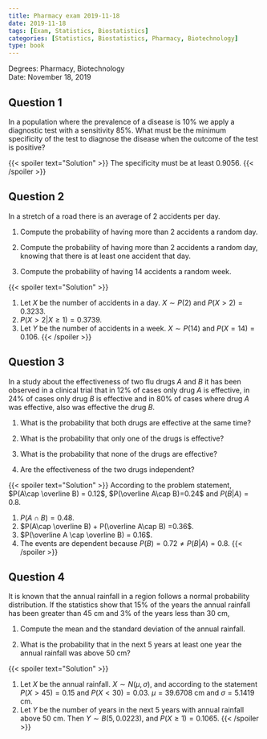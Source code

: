```yaml
---
title: Pharmacy exam 2019-11-18
date: 2019-11-18
tags: [Exam, Statistics, Biostatistics]
categories: [Statistics, Biostatistics, Pharmacy, Biotechnology]
type: book
---
```


Degrees: Pharmacy, Biotechnology  
Date: November 18, 2019

## Question 1
In a population where the prevalence of a disease is 10% we apply a diagnostic test with a sensitivity 85%.
What must be the minimum specificity of the test to diagnose the disease when the outcome of the test is positive?

{{< spoiler text="Solution" >}}
The specificity must be at least $0.9056$.
{{< /spoiler >}}

## Question 2
In a stretch of a road there is an average of 2 accidents per day.

1. Compute the probability of having more than 2 accidents a random day.

2. Compute the probability of having more than 2 accidents a random day, knowing that there is at least one accident that day.

3. Compute the probability of having 14 accidents a random week.

{{< spoiler text="Solution" >}}
1. Let $X$ be the number of accidents in a day. $X\sim P(2)$ and $P(X>2)=0.3233$.
2. $P(X>2|X\geq 1)=0.3739$.
3. Let $Y$ be the number of accidents in a week. $X\sim P(14)$ and $P(X=14)=0.106$.
{{< /spoiler >}}

## Question 3
In a study about the effectiveness of two flu drugs $A$ and $B$ it has been observed in a clinical trial that in 12% of cases only drug $A$ is effective, in 24% of cases only drug $B$ is effective and in 80% of cases where drug $A$ was effective, also was effective the drug $B$.

1. What is the probability that both drugs are effective at the same time?

2. What is the probability that only one of the drugs is effective?

3. What is the probability that none of the drugs are effective?

4. Are the effectiveness of the two drugs independent?

{{< spoiler text="Solution" >}}
According to the problem statement, $P(A\cap \overline B) = 0.12$, $P(\overline A\cap B)=0.24$ and $P(B|A)=0.8$.
1. $P(A\cap B)=0.48$.
2. $P(A\cap \overline B) + P(\overline A\cap B) =0.36$.
3. $P(\overline A \cap \overline B) = 0.16$.
4. The events are dependent because $P(B)=0.72 \neq P(B|A)=0.8$.
{{< /spoiler >}}

## Question 4
It is known that the annual rainfall in a region follows a normal probability distribution.
If the statistics show that 15% of the years the annual rainfall has been greater than 45 cm and 3% of the years less than 30 cm,

1. Compute the mean and the standard deviation of the annual rainfall.

2. What is the probability that in the next 5 years at least one year the annual rainfall was above 50 cm?

{{< spoiler text="Solution" >}}
1. Let $X$ be the annual rainfall. $X\sim N(\mu, \sigma)$, and according to the statement $P(X>45)=0.15$ and $P(X<30)=0.03$.
$\mu=39.6708$ cm and $\sigma=5.1419$ cm.
2. Let $Y$ be the number of years in the next 5 years with annual rainfall above 50 cm. Then $Y\sim B(5, 0.0223)$, and $P(X\geq 1)=0.1065$.
{{< /spoiler >}}